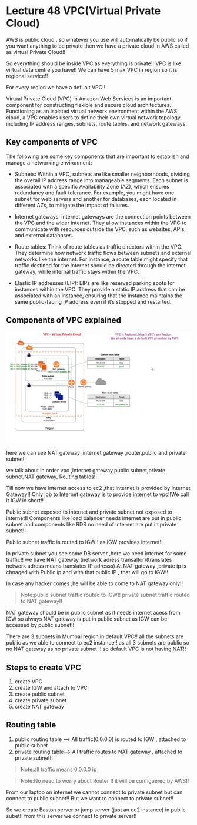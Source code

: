 # Lecture 48 VPC(Virtual Private Cloud)
AWS is public cloud , so whatever you use will automatically be public so if you
want anything to be private then we have a private cloud in AWS called as virtual
Private Cloud!!

So everything should be inside VPC as everything is private!! VPC is like virtual data centre you have!!
We can have 5 max VPC in region so it is regional service!!

For every region we have a defualt VPC!!

Virtual Private Cloud (VPC) in Amazon Web Services is an important component for constructing flexible and secure cloud architectures. Functioning as an isolated virtual network environment within the AWS cloud, a VPC enables users to define their own virtual network topology, including IP address ranges, subnets, route tables, and network gateways.

## Key components of VPC
The following are some key components that are important to establish and manage a networking environment:

- Subnets: Within a VPC, subnets are like smaller neighborhoods, dividing the overall IP address range into manageable segments. Each subnet is associated with a specific Availability Zone (AZ), which ensures redundancy and fault tolerance. For example, you might have one subnet for web servers and another for databases, each located in different AZs, to mitigate the impact of failures.

- Internet gateways: Internet gateways are the connection points between the VPC and the wider internet. They allow instances within the VPC to communicate with resources outside the VPC, such as websites, APIs, and external databases.

- Route tables: Think of route tables as traffic directors within the VPC. They determine how network traffic flows between subnets and external networks like the internet. For instance, a route table might specify that traffic destined for the internet should be directed through the internet gateway, while internal traffic stays within the VPC.

- Elastic IP addresses (EIP): EIPs are like reserved parking spots for instances within the VPC. They provide a static IP address that can be associated with an instance, ensuring that the instance maintains the same public-facing IP address even if it’s stopped and restarted.

## Components of VPC explained

![alt text](image.png)

here we can see NAT gateway ,internet gateway ,router,public and private subnet!!

we talk about in order vpc ,internet gateway,public subnet,private subnet,NAT gateway, Routing tables!!

Till now we have internet access to ec2 ,that internet is provided by Internet Gateway!! Only job to Internet gateway is to provide internet to
vpc!!We call it IGW in short!!

Public subnet exposed to internet and private subnet not exposed to internet!!
Components like load balancer needs internet are put in public subnet and components like RDS no need of internet
are put in private subnet!!

Public subnet traffic is routed to IGW!! as IGW provides internet!!

In private subnet you see some DB server ,here we need internet for some traffic!!
we have NAT gateway (network adress transaltor)(translates network adress means translates IP adresss)
At NAT gateway ,private ip is chnaged with Public ip and with that public IP , that will go to IGW!!


In case any hacker comes ,he will be able to come to NAT gateway only!!

>Note:public subnet traffic routed to IGW!! private subnet traffic routed to NAT gateway!!

NAT gateway should be in public subnet as it needs internet acess from IGW
 so always NAT gateway is put in
public subnet as IGW can be accessed by public subnet!!

There are 3 subnets in Mumbai region in default VPC!! all the subnets are public as we able to connect to ec2 instance!!
as all 3 subnets are public so no NAT gateway as no private subnet !! so default VPC is not having NAT!!

## Steps to create VPC
1. create VPC
2. create IGW and attach to VPC
3. create public subnet
4. create private subnet
5. create NAT gateway

## Routing table

1. public routing table --> All traffic(0.0.0.0) is routed to IGW , attached to public subnet
2. private routing table--> All traffic routes to NAT gateway , attached to private subnet!!

>Note:all traffic means 0.0.0.0 ip

>Note:No need to worry about Router !! it will be configuered by AWS!!

From our laptop on internet we cannot connect to private subnet but can connect to public subnet!!
But we want to connect to private subnet!!

So we create Baston server or jump server (just an ec2 instance) in public subet!!
from this server we connect to private server!!



























